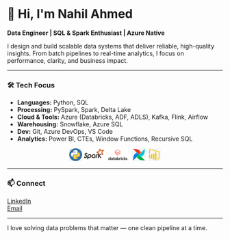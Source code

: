 # 👋 Hi, I'm Nahil Ahmed

**Data Engineer | SQL & Spark Enthusiast | Azure Native**

I design and build scalable data systems that deliver reliable, high-quality insights. From batch pipelines to real-time analytics, I focus on performance, clarity, and business impact.

---

### 🛠 Tech Focus

- **Languages:** Python, SQL  
- **Processing:** PySpark, Spark, Delta Lake  
- **Cloud & Tools:** Azure (Databricks, ADF, ADLS), Kafka, Flink, Airflow  
- **Warehousing:** Snowflake, Azure SQL  
- **Dev:** Git, Azure DevOps, VS Code  
- **Analytics:** Power BI, CTEs, Window Functions, Recursive SQL

<p align="center">
  <img src="Images/python.png" height="30">
  <img src="Images/spark.png" height="30">
  <img src="Images/Databricks_Logo.png" height="30">
  <img src="Images/airflow.png" height="30">
  <img src="Images/pbi.png" height="30">
</p>

---

### 📫 Connect

[LinkedIn](https://www.linkedin.com/in/nahil-ahmed/)  
[Email](mailto:nahil757@gmail.com)

---

I love solving data problems that matter — one clean pipeline at a time.






<!--
**nahilahmed/nahilahmed** is a ✨ _special_ ✨ repository because its `README.md` (this file) appears on your GitHub profile.

Here are some ideas to get you started:

- 🔭 I’m currently working on ...
- 🌱 I’m currently learning ...
- 👯 I’m looking to collaborate on ...
- 🤔 I’m looking for help with ...
- 💬 Ask me about ...
- 📫 How to reach me: ...
- 😄 Pronouns: ...
- ⚡ Fun fact: ...
-->

